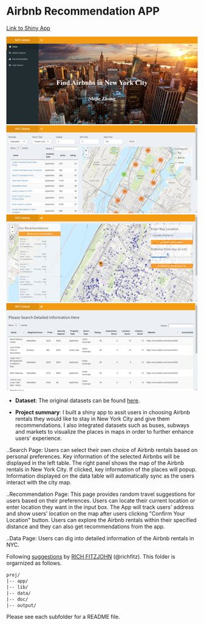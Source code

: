 # Airbnb Recommendation APP 

[Link to Shiny App](https://shijie.shinyapps.io/Airbnb/)

![panel1](fig/panel1.png)
![panel2](fig/panel2.png)
![panel3](fig/panel3.png)
![panel4](fig/panel4.png)


+ **Dataset**: The original datasets can be found [here](http://insideairbnb.com/get-the-data.html). 

+ **Project summary**: I built a shiny app to assit users in choosing Airbnb rentals they would like to stay in New York City and give them recommendations. I also integrated datasets such as buses, subways and markets to visualize the places in maps in order to further enhance users' experience.


..Search Page: Users can select their own choice of Airbnb rentals based on personal preferences. Key information of the selected Airbnbs will be displayed in the left table. The right panel shows the map of the Airbnb rentals in New York City. If clicked, key information of the places will popup. Information displayed on the data table will automatically sync as the users interact with the city map. 

..Recommendation Page: This page provides random travel suggestions for users based on their preferences. Users can locate their current location or enter location they want in the input box. The App will track users' address and show users'  location on the map after users clicking "Confirm Your Location" button. Users can explore the Airbnb rentals within their specified distance and they can also get recommendations from the app. 

..Data Page: Users can dig into detailed information of the Airbnb rentals in NYC.



Following [suggestions](http://nicercode.github.io/blog/2013-04-05-projects/) by [RICH FITZJOHN](http://nicercode.github.io/about/#Team) (@richfitz). This folder is orgarnized as follows.

```
proj/
|-- app/
|-- lib/
|-- data/
|-- doc/
|-- output/
```

Please see each subfolder for a README file.

